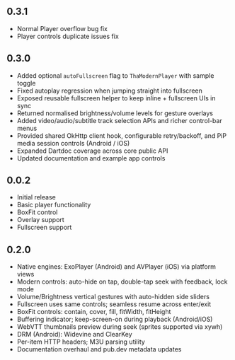 ## 0.3.1

- Normal Player overflow bug fix
- Player controls duplicate issues fix

## 0.3.0

- Added optional `autoFullscreen` flag to `ThaModernPlayer` with sample toggle
- Fixed autoplay regression when jumping straight into fullscreen
- Exposed reusable fullscreen helper to keep inline + fullscreen UIs in sync
- Returned normalised brightness/volume levels for gesture overlays
- Added video/audio/subtitle track selection APIs and richer control-bar menus
- Provided shared OkHttp client hook, configurable retry/backoff, and PiP media session controls (Android / iOS)
- Expanded Dartdoc coverage across core public API
- Updated documentation and example app controls

## 0.0.2

- Initial release
- Basic player functionality
- BoxFit control
- Overlay support
- Fullscreen support
## 0.2.0

- Native engines: ExoPlayer (Android) and AVPlayer (iOS) via platform views
- Modern controls: auto-hide on tap, double-tap seek with feedback, lock mode
- Volume/Brightness vertical gestures with auto-hidden side sliders
- Fullscreen uses same controls; seamless resume across enter/exit
- BoxFit controls: contain, cover, fill, fitWidth, fitHeight
- Buffering indicator; keep-screen-on during playback (Android/iOS)
- WebVTT thumbnails preview during seek (sprites supported via xywh)
- DRM (Android): Widevine and ClearKey
- Per-item HTTP headers; M3U parsing utility
- Documentation overhaul and pub.dev metadata updates
